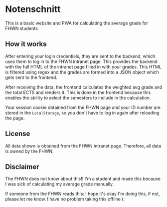 # Notenschnitt

This is a basic website and PWA for calculating the average grade for FHWN students.

## How it works

After entering your login credentials, they are sent to the backend, which uses them to log in to the FHWN intranet page. This provides the backend with the full HTML of the intranet page filled in with your grades. This HTML is filtered using regex and the grades are formed into a JSON object which gets sent to the frontend.

After receiving the data, the frontend calculates the weighted avg grade and the total ECTS and renders it. This is done in the frontend because this enables the ability to select the semesters to include in the calculation.

Your session cookie obtained from the FHWN page and your ID number are stored in the `LocalStorage`, so you don't have to log in again after reloading the page.

## License

All data shown is obtained from the FHWN intranet page. Therefore, all data is owned by the FHWN.

## Disclaimer

The FHWN does not know about this!! I'm a student and made this because I was sick of calculating my average grade manually.

If someone from the FHWN reads this: I hope it's okay I'm doing this, if not, please let me know. I have no problem taking this offline (:
